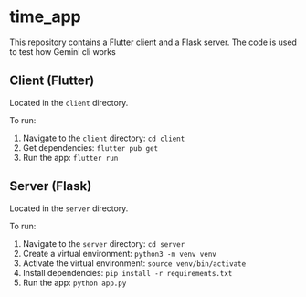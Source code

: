 # time_app

This repository contains a Flutter client and a Flask server.
The code is used to test how Gemini cli works 

## Client (Flutter)

Located in the `client` directory.

To run:
1. Navigate to the `client` directory: `cd client`
2. Get dependencies: `flutter pub get`
3. Run the app: `flutter run`

## Server (Flask)

Located in the `server` directory.

To run:
1. Navigate to the `server` directory: `cd server`
2. Create a virtual environment: `python3 -m venv venv`
3. Activate the virtual environment: `source venv/bin/activate`
4. Install dependencies: `pip install -r requirements.txt`
5. Run the app: `python app.py`

